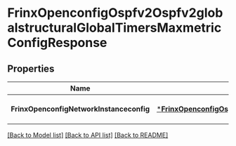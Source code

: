 # FrinxOpenconfigOspfv2Ospfv2globalstructuralGlobalTimersMaxmetricConfigResponse

## Properties
Name | Type | Description | Notes
------------ | ------------- | ------------- | -------------
**FrinxOpenconfigNetworkInstanceconfig** | [***FrinxOpenconfigOspfv2Ospfv2globalstructuralGlobalTimersMaxmetricConfig**](frinx.openconfig.ospfv2.ospfv2globalstructural.global.timers.maxmetric.Config.md) |  | [optional] [default to null]

[[Back to Model list]](../README.md#documentation-for-models) [[Back to API list]](../README.md#documentation-for-api-endpoints) [[Back to README]](../README.md)


